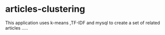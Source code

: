 # articles-clustering
This application uses k-means ,TF-IDF and mysql to create a set of related articles  .....
